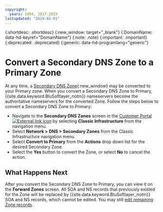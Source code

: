 ```yaml
---
copyright:
  years: 1994, 2017-2019
lastupdated: "2019-02-01"
---
```


{:shortdesc: .shortdesc}
{:new_window: target="_blank"}
{:DomainName: data-hd-keyref="DomainName"}
{:note: .note}
{:important: .important}
{:deprecated: .deprecated}
{:generic: data-hd-programlang="generic"}

# Convert a Secondary DNS Zone to a Primary Zone

At any time, a [Secondary DNS Zone](/docs/infrastructure/dns?topic=dns-add-a-secondary-dns-zone){:new_window} may be converted to your Primary zone. When you convert a Secondary DNS Zone to Primary, {{site.data.keyword.BluSoftlayer_notm}} nameservers become the authoritative nameservers for the converted Zone. Follow the steps below to convert a Secondary DNS Zone to Primary:

* Navigate to the **Secondary DNS Zones** screen in the [Customer Portal ![External link icon](../../icons/launch-glyph.svg "External link icon")](https://{DomainName}/) by selecting **Classic Infrastructure** from the navigation menu. 
* Select **Network > DNS > Secondary Zones** from the Classic Infrastructure navigation menu.
* Select **Convert to Primary** from the **Actions** drop down list for the desired Secondary Zone.
* Select the **Yes** button to convert the Zone, or select **No** to cancel the action.

## What Happens Next

After you convert the Secondary DNS Zone to Primary, you can view it on the **Forward Zones** screen. All SOA and NS records that previously existed for the Zone will be replaced by {{site.data.keyword.BluSoftlayer_notm}} SOA and NS records, which cannot be edited. You may still [edit remaining Zone records](/docs/infrastructure/dns?topic=dns-edit-a-dns-zone-record).
